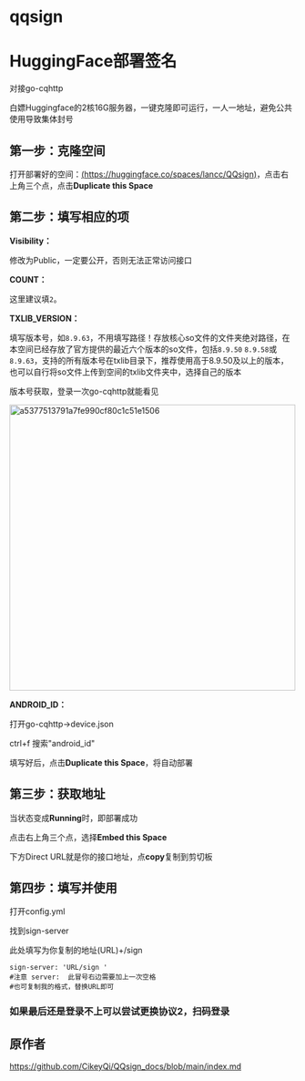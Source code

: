 # qqsign
# HuggingFace部署签名
对接go-cqhttp

白嫖Huggingface的2核16G服务器，一键克隆即可运行，一人一地址，避免公共使用导致集体封号

## 第一步：克隆空间

打开部署好的空间：[(https://huggingface.co/spaces/lancc/QQsign)](https://huggingface.co/spaces/lancc/QQsign)，点击右上角三个点，点击**Duplicate this Space**

## 第二步：填写相应的项

 **Visibility：**
 
 修改为Public，一定要公开，否则无法正常访问接口
 
 **COUNT：**
 
这里建议填`2`。
 
 **TXLIB_VERSION：**
 
 填写版本号，如`8.9.63`，不用填写路径！存放核心so文件的文件夹绝对路径，在本空间已经存放了官方提供的最近六个版本的so文件，包括`8.9.50` `8.9.58`或`8.9.63`，支持的所有版本号在txlib目录下，推荐使用高于8.9.50及以上的版本，也可以自行将so文件上传到空间的txlib文件夹中，选择自己的版本

版本号获取，登录一次go-cqhttp就能看见

<img width="502" alt="a5377513791a7fe990cf80c1c51e1506" src="https://github.com/alancu/qqsign/assets/136248463/8a0d61ee-f1a8-427f-bdb3-7bcc4d09de5c">

 
**ANDROID_ID：**

打开go-cqhttp→device.json

ctrl+f 搜索"android_id"

填写好后，点击**Duplicate this Space**，将自动部署

## 第三步：获取地址

当状态变成**Running**时，即部署成功

点击右上角三个点，选择**Embed this Space**

下方Direct URL就是你的接口地址，点**copy**复制到剪切板

## 第四步：填写并使用

打开config.yml

找到sign-server

此处填写为你复制的地址(URL)+/sign     

```plaintext
sign-server: 'URL/sign '
#注意 server:  此冒号右边需要加上一次空格
#也可复制我的格式，替换URL即可
```

### 如果最后还是登录不上可以尝试更换协议2，扫码登录

## 原作者
<https://github.com/CikeyQi/QQsign_docs/blob/main/index.md>
